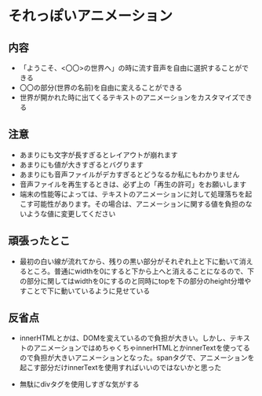# それっぽいアニメーション

## 内容

- 「ようこそ、<〇〇>の世界へ」の時に流す音声を自由に選択することができる
- 〇〇の部分(世界の名前)を自由に変えることができる
- 世界が開かれた時に出てくるテキストのアニメーションをカスタマイズできる

## 注意

- あまりにも文字が長すぎるとレイアウトが崩れます
- あまりにも値が大きすぎるとバグります
- あまりにも音声ファイルがデカすぎるとどうなるか私にもわかりません
- 音声ファイルを再生するときは、必ず上の「再生の許可」をお願いします
- 端末の性能等によっては、テキストのアニメーションに対して処理落ちを起こす可能性があります。その場合は、アニメーションに関する値を負担のないような値に変更してください

## 頑張ったとこ

- 最初の白い線が流れてから、残りの黒い部分がそれぞれ上と下に動いて消えるところ。普通にwidthを0にすると下から上へと消えることになるので、下の部分に関してはwidthを0にするのと同時にtopを下の部分のheight分増やすことで下に動いているように見せている

## 反省点

- innerHTMLとかは、DOMを変えているので負担が大きい。しかし、テキストのアニメーションではめちゃくちゃinnerHTMLとかinnerTextを使ってるので負担が大きいアニメーションとなった。spanタグで、アニメーションを起こす部分だけinnerTextを使用すればいいのではないかと思った

- 無駄にdivタグを使用しすぎな気がする
